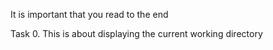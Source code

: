It is important that you read to the end

Task 0. This is about displaying the current working directory